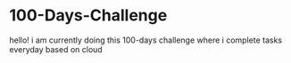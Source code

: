 # 100-Days-Challenge
hello!
i am currently doing this 100-days challenge where i complete tasks everyday based on cloud 

